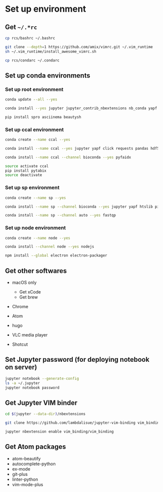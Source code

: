 # Set up environment

## Get `~/.*rc`

```sh
cp rcs/bashrc ~/.bashrc

git clone --depth=1 https://github.com/amix/vimrc.git ~/.vim_runtime
sh ~/.vim_runtime/install_awesome_vimrc.sh

cp rcs/condarc ~/.condarc
```

## Set up conda environments

### Set up root environment

```sh
conda update --all --yes

conda install --yes jupyter jupyter_contrib_nbextensions nb_conda yapf pylama twine conda-build anaconda-client pyinstaller git-lfs bfg

pip install spro asciinema beautysh
```

### Set up ccal environment

```sh
conda create --name ccal --yes

conda install --name ccal --yes jupyter yapf click requests pandas hdf5 pytables scikit-learn scipy statsmodels matplotlib seaborn plotly pycrypto bcrypt biopython rpy2 r-mass

conda install --name ccal --channel bioconda --yes pyfaidx

source activate ccal
pip install pytabix
source deactivate
```

### Set up sp environment

```sh
conda create --name sp --yes

conda install --name sp --channel bioconda --yes jupyter yapf htslib picard fqtools bwa hisat2 samtools freebayes bcftools snpeff

conda install --name sp --channel auto --yes fastqp
```

### Set up node environment

```sh
conda create --name node --yes

conda install --channel node --yes nodejs

npm install --global electron electron-packager
```

## Get other softwares

-   macOS only

    -   Get xCode
    -   Get brew

-   Chrome

-   Atom

-   hugo

-   VLC media player

-   Shotcut

## Set Jupyter password (for deploying notebook on server)

```sh
jupyter notebook --generate-config
ls -a ~/.jupyter
jupyter notebook password
```

## Get Jupyter VIM binder

```sh
cd $(jupyter --data-dir)/nbextensions

git clone https://github.com/lambdalisue/jupyter-vim-binding vim_binding

jupyter nbextension enable vim_binding/vim_binding
```

## Get Atom packages

-   atom-beautify
-   autocomplete-python
-   ex-mode
-   git-plus
-   linter-python
-   vim-mode-plus
